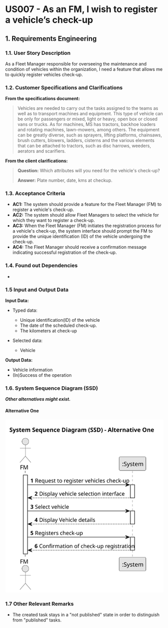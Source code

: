 # US007 - As an FM, I wish to register a vehicle’s check-up


## 1. Requirements Engineering

### 1.1. User Story Description

As a Fleet Manager responsible for overseeing the maintenance and condition of 
vehicles within the organization, I need a feature that allows me to quickly register
vehicles check-up.

### 1.2. Customer Specifications and Clarifications

**From the specifications document:**

>	Vehicles are needed to carry out the tasks assigned to the teams as well as to transport machines and equipment. This type of vehicle can be only for passengers or mixed, light or heavy, open box or closed vans or trucks. As for machines, MS has tractors, backhoe loaders and rotating machines, lawn-mowers, among others. The equipment can be greatly diverse, such as sprayers, lifting platforms, chainsaws, brush cutters, blowers, ladders, cisterns and the various elements that can be attached to tractors, such as disc harrows, weeders, aerators and scarifiers.

**From the client clarifications:**

> **Question:** Which attributes will you need for the vehicle's check-up?
>
> **Answer:** Plate number, date, kms at checkup.

### 1.3. Acceptance Criteria

* **AC1:** The system should provide a feature for the Fleet Manager (FM) to register a vehicle's check-up.
* **AC2:** The system should allow Fleet Managers to select the vehicle for which they want to register a check-up.
* **AC3:** When the Fleet Manager (FM) initiates the registration process for a vehicle's check-up, the system interface should prompt the FM to provide the unique identification (ID) of the vehicle undergoing the check-up.
* **AC4:** The Fleet Manager should receive a confirmation message indicating successful registration of the check-up.

### 1.4. Found out Dependencies 

*

### 1.5 Input and Output Data

**Input Data:**

* Typed data:
    * Unique identification(ID) of the vehicle
    * The date of the scheduled check-up.
    * The kilometers at check-up
	
* Selected data:
    * Vehicle 

**Output Data:**

  * Vehicle information
  * (In)Success of the operation


### 1.6. System Sequence Diagram (SSD)

**_Other alternatives might exist._**

#### Alternative One

![System Sequence Diagram - Alternative One](svg/us007-system-sequence-diagram-alternative-one.svg)

### 1.7 Other Relevant Remarks

* The created task stays in a "not published" state in order to distinguish from "published" tasks.